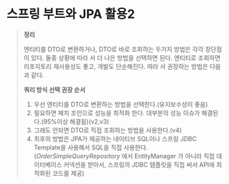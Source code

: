 # 스프링 부트와 JPA 활용2

> **정리**
> 
> 
> 엔티티를 DTO로 변환하거나, DTO로 바로 조회하는 두가지 방법은 각각 장단점이 있다. 둘중 상황에 따라
> 서 더 나은 방법을 선택하면 된다. 엔티티로 조회하면 리포지토리 재사용성도 좋고, 개발도 단순해진다. 따라
> 서 권장하는 방법은 다음과 같다.
> 
> **쿼리 방식 선택 권장 순서**
> 
> 1. 우선 엔티티를 DTO로 변환하는 방법을 선택한다.(유지보수성이 좋음)
> 2. 필요하면 페치 조인으로 성능을 최적화 한다. 대부분의 성능 이슈가 해결된다.(95%이상 해결됨)(v2,v3)
> 3. 그래도 안되면 DTO로 직접 조회하는 방법을 사용한다.(v4)
> 4. 최후의 방법은 JPA가 제공하는 네이티브 SQL이나 스프링 JDBC Template을 사용해서 SQL을 직접 사용한다.(*OrderSimpleQueryRepository* 에서 EntityManager 가 아니라 직접 데이터베이스 커넥션을 받아서, 스프링의 JDBC 템플릿을 직접 써서 API에 최적화된 코드를 제공)
